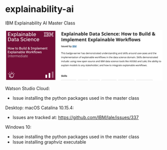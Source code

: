# explainability-ai
IBM Explainability AI Master Class

![ibm-explainability-ai](images/explainability-ai.png)

Watson Studio
Cloud:
- Issue installing the python packages used in the master class

Desktop:
macOS Catalina 10.15.4:
- Issues are tracked at: https://github.com/IBM/lale/issues/337

Windows 10:
- Issue installing the python packages used in the master class
- Issue installing graphviz executable


